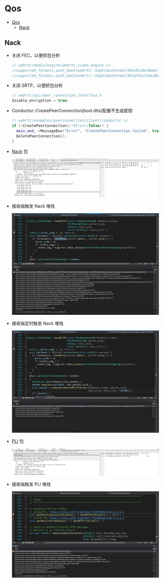 # Qos

- [Qos](#qos)
  - [Nack](#nack)

## Nack

- 关闭 FEC，以便抓包分析

  ```c++
  // webrtc/media/engine\webrtc_video_engine.cc
  //supported_formats.push_back(webrtc::SdpVideoFormat(kRedCodecName));
  //supported_formats.push_back(webrtc::SdpVideoFormat(kUlpfecCodecName));
  ```

- 关闭 SRTP，以便抓包分析

  ```c++
  // webrtc/api/peer_connection_interface.h
  disable_encryption = true;
  ```

- Conductor::CreatePeerConnection(bool dtls)配置不生成密钥

  ```c++
  // webrtc/examples/peerconnection/client/conductor.cc
  if (!CreatePeerConnection(/*dtls=*/false)) {
    main_wnd_->MessageBox("Error", "CreatePeerConnection failed", true);
    DeletePeerConnection();
  }
  ```

- [Nack](../rtp_rtcp/README.md#generic-nack-message) 包

  ![Nack包](../images/webrtc/Qos/nack/packet_nack.png)

- 接收端触发 Nack 堆栈

  ![接收端触发Nack堆栈](../images/webrtc/Qos/nack/receiver_callstack.png)

- 接收端定时触发 Nack 堆栈

  ![接收端定时触发Nack堆栈](../images/webrtc/Qos/nack/receiver_timer_callstack.png)

- [PLI](../rtp_rtcp/README.md#picture-loss-indication) 包

  ![PLI包](../images/webrtc/Qos/nack/packet_pli.png)

- 接收端触发 PLI 堆栈

  ![接收端触发PLI堆栈](../images/webrtc/Qos/nack/receiver_pli_callstack.png)
